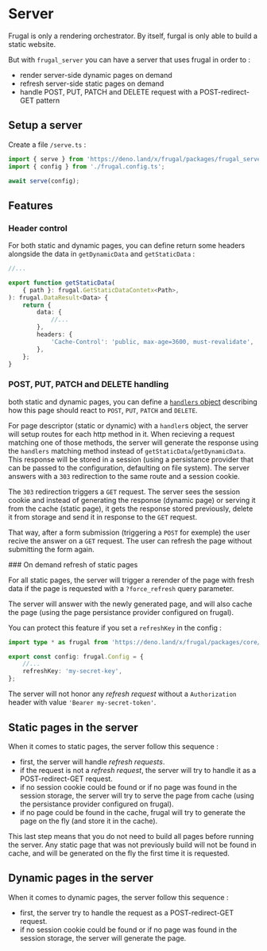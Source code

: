 # Server

Frugal is only a rendering orchestrator. By itself, furgal is only able to build a static website.

But with `frugal_server` you can have a server that uses frugal in order to :

- render server-side dynamic pages on demand
- refresh server-side static pages on demand
- handle POST, PUT, PATCH and DELETE request with a POST-redirect-GET pattern

## Setup a server

Create a file `/serve.ts` :

```ts
import { serve } from 'https://deno.land/x/frugal/packages/frugal_server/mod.ts';
import { config } from './frugal.config.ts';

await serve(config);
```

## Features

### Header control

For both static and dynamic pages, you can define return some headers alongside the data in `getDynamicData` and `getStaticData` :

```ts
//...

export function getStaticData(
    { path }: frugal.GetStaticDataContetx<Path>,
): frugal.DataResult<Data> {
    return {
        data: {
            //...
        },
        headers: {
            'Cache-Control': 'public, max-age=3600, must-revalidate',
        },
    };
}
```

### POST, PUT, PATCH and DELETE handling

both static and dynamic pages, you can define a [`handlers` object](/docs/concepts/page-descriptor/handlers) describing how this page should react to `POST`, `PUT`, `PATCH` and `DELETE`.

For page descriptor (static or dynamic) with a `handler`s object, the server will setup routes for each http method in it. When recieving a request matching one of those methods, the server will generate the response using the `handlers` matching method instead of `getStaticData`/`getDynamicData`. This response will be stored in a session (using a persistance provider that can be passed to the configuration, defaulting on file system). The server answers with a `303` redirection to the same route and a session cookie.

The `303` redirection triggers a `GET` request. The server sees the session cookie and instead of generating the response (dynamic page) or serving it from the cache (static page), it gets the response stored previously, delete it from storage and send it in response to the `GET` request.

That way, after a form submission (triggering a `POST` for exemple) the user recive the answer on a `GET` request. The user can refresh the page without submitting the form again.

### On demand refresh of static pages

For all static pages, the server will trigger a rerender of the page with fresh data if the page is requested with a `?force_refresh` query parameter.

The server will answer with the newly generated page, and will also cache the page (using the page persistance provider configured on frugal).

You can protect this feature if you set a `refreshKey` in the config :

```ts
import type * as frugal from 'https://deno.land/x/frugal/packages/core/mod.ts';

export const config: frugal.Config = {
    //...
    refreshKey: 'my-secret-key',
};
```

The server will not honor any _refresh request_ without a `Authorization` header with value `'Bearer my-secret-token'`.

## Static pages in the server

When it comes to static pages, the server follow this sequence :

- first, the server will handle _refresh requests_.
- if the request is not a _refresh request_, the server will try to handle it as a POST-redirect-GET request.
- if no session cookie could be found or if no page was found in the session storage, the server will try to serve the page from cache (using the persistance provider configured on frugal).
- if no page could be found in the cache, frugal will try to generate the page on the fly (and store it in the cache).

This last step means that you do not need to build all pages before running the server. Any static page that was not previously build will not be found in cache, and will be generated on the fly the first time it is requested.

## Dynamic pages in the server

When it comes to dynamic pages, the server follow this sequence :

- first, the server try to handle the request as a POST-redirect-GET request.
- if no session cookie could be found or if no page was found in the session storage, the server will generate the page.
